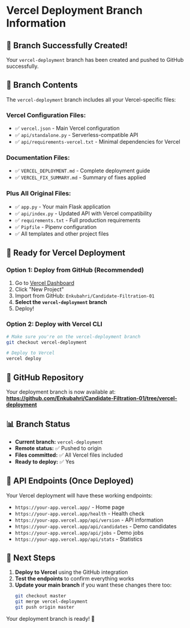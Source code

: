 # Vercel Deployment Branch Information

## 🎉 **Branch Successfully Created!**

Your `vercel-deployment` branch has been created and pushed to GitHub successfully.

## 📁 **Branch Contents**

The `vercel-deployment` branch includes all your Vercel-specific files:

### **Vercel Configuration Files:**
- ✅ `vercel.json` - Main Vercel configuration
- ✅ `api/standalone.py` - Serverless-compatible API
- ✅ `api/requirements-vercel.txt` - Minimal dependencies for Vercel

### **Documentation Files:**
- ✅ `VERCEL_DEPLOYMENT.md` - Complete deployment guide
- ✅ `VERCEL_FIX_SUMMARY.md` - Summary of fixes applied

### **Plus All Original Files:**
- ✅ `app.py` - Your main Flask application
- ✅ `api/index.py` - Updated API with Vercel compatibility
- ✅ `requirements.txt` - Full production requirements
- ✅ `Pipfile` - Pipenv configuration
- ✅ All templates and other project files

## 🚀 **Ready for Vercel Deployment**

### **Option 1: Deploy from GitHub (Recommended)**
1. Go to [Vercel Dashboard](https://vercel.com/dashboard)
2. Click "New Project"
3. Import from GitHub: `Enkubahri/Candidate-Filtration-01`
4. **Select the `vercel-deployment` branch**
5. Deploy!

### **Option 2: Deploy with Vercel CLI**
```bash
# Make sure you're on the vercel-deployment branch
git checkout vercel-deployment

# Deploy to Vercel
vercel deploy
```

## 🔗 **GitHub Repository**

Your deployment branch is now available at:
**https://github.com/Enkubahri/Candidate-Filtration-01/tree/vercel-deployment**

## 📊 **Branch Status**

- **Current branch:** `vercel-deployment`
- **Remote status:** ✅ Pushed to origin
- **Files committed:** ✅ All Vercel files included
- **Ready to deploy:** ✅ Yes

## 🧪 **API Endpoints (Once Deployed)**

Your Vercel deployment will have these working endpoints:
- `https://your-app.vercel.app/` - Home page
- `https://your-app.vercel.app/health` - Health check  
- `https://your-app.vercel.app/api/version` - API information
- `https://your-app.vercel.app/api/candidates` - Demo candidates
- `https://your-app.vercel.app/api/jobs` - Demo jobs
- `https://your-app.vercel.app/api/stats` - Statistics

## 🎯 **Next Steps**

1. **Deploy to Vercel** using the GitHub integration
2. **Test the endpoints** to confirm everything works
3. **Update your main branch** if you want these changes there too:
   ```bash
   git checkout master
   git merge vercel-deployment
   git push origin master
   ```

Your deployment branch is ready! 🎉

